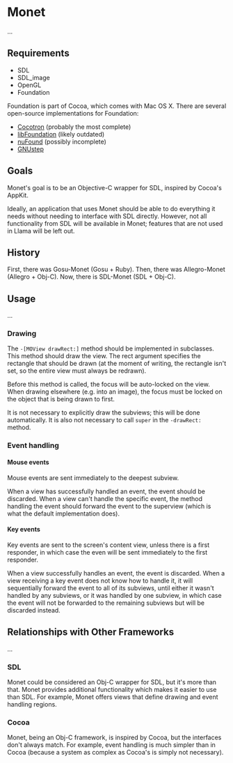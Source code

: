 Monet
=====

...

Requirements
------------

* SDL
* SDL_image
* OpenGL
* Foundation

Foundation is part of Cocoa, which comes with Mac OS X. There are several open-source implementations for Foundation:

* [Cocotron](http://www.cocotron.org/) (probably the most complete)
* [libFoundation](http://www.geocities.com/SiliconValley/Monitor/7464/libFoundation/) (likely outdated)
* [nuFound](http://github.com/timburks/nufound/tree/master) (possibly incomplete)
* [GNUstep](http://www.gnustep.org/)

Goals
-----

Monet's goal is to be an Objective-C wrapper for SDL, inspired by Cocoa's AppKit.

Ideally, an application that uses Monet should be able to do everything it needs without needing to interface with SDL directly. However, not all functionality from SDL will be available in Monet; features that are not used in Llama will be left out.

History
------

First, there was Gosu-Monet (Gosu + Ruby). Then, there was Allegro-Monet (Allegro + Obj-C). Now, there is SDL-Monet (SDL + Obj-C).

Usage
-----

...

### Drawing

The `-[MOView drawRect:]` method should be implemented in subclasses. This method should draw the view. The rect argument specifies the rectangle that should be drawn (at the moment of writing, the rectangle isn't set, so the entire view must always be redrawn).

Before this method is called, the focus will be auto-locked on the view. When drawing elsewhere (e.g. into an image), the focus must be locked on the object that is being drawn to first.

It is not necessary to explicitly draw the subviews; this will be done automatically. It is also not necessary to call `super` in the `-drawRect:` method.

### Event handling

#### Mouse events

Mouse events are sent immediately to the deepest subview.

When a view has successfully handled an event, the event should be discarded. When a view can't handle the specific event, the method handling the event should forward the event to the superview (which is what the default implementation does).

#### Key events

Key events are sent to the screen's content view, unless there is a first responder, in which case the even will be sent immediately to the first responder.

When a view successfully handles an event, the event is discarded. When a view receiving a key event does not know how to handle it, it will sequentially forward the event to all of its subviews, until either it wasn't handled by any subviews, or it was handled by one subview, in which case the event will not be forwarded to the remaining subviews but will be discarded instead.

Relationships with Other Frameworks
-----------------------------------

...

### SDL

Monet could be considered an Obj-C wrapper for SDL, but it's more than that. Monet provides additional functionality which makes it easier to use than SDL. For example, Monet offers views that define drawing and event handling regions.

### Cocoa

Monet, being an Obj-C framework, is inspired by Cocoa, but the interfaces don't always match. For example, event handling is much simpler than in Cocoa (because a system as complex as Cocoa's is simply not necessary).
